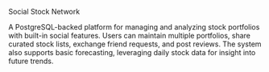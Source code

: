 Social Stock Network

A PostgreSQL-backed platform for managing and analyzing stock portfolios with built-in social features. Users can maintain multiple portfolios, share curated stock lists, exchange friend requests, and post reviews. The system also supports basic forecasting, leveraging daily stock data for insight into future trends.
